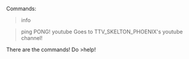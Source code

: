 Commands:
>info

>ping
PONG!
>youtube
Goes to TTV_SKELTON_PHOENIX's youtube channel!

There are the commands! Do >help!
